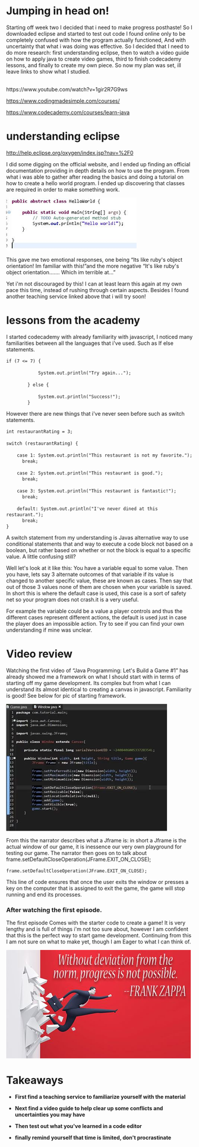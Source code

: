 # Jumping in head on! #

Starting off week two I decided that i need to make progress posthaste! So I downloaded eclipse and started to test out code I found online only to be completely confused with how the program actually functioned, And with uncertainty that what i was doing was effective. So I decided that I need to do more research: first understanding eclipse, then to watch a video guide on how to apply java to create video games, third to finish codecademy lessons, and finally to create my own piece. So now my plan was set, ill leave links to show what I studied.

<br>
https://www.youtube.com/watch?v=1gir2R7G9ws

https://www.codingmadesimple.com/courses/

https://www.codecademy.com/courses/learn-java


# understanding eclipse #
http://help.eclipse.org/oxygen/index.jsp?nav=%2F0

I did some digging on the official website, and I ended up finding an official documentation providing in depth details on how to use the program. From what i was able to gather after reading the basics and doing a tutorial on how to create a hello world program. I ended up discovering that classes are required in order to make something work. 

![capture.jpg](capture.jpg)

This gave me two emotional responses, one being “Its like ruby's object orientation! Im familiar with this!”and the more negative “It's like ruby's object orientation……. Which im terrible at...” 

Yet i'm not discouraged by this! I can at least learn this again at my own pace this time, instead of rushing through certain aspects. Besides I found another teaching service linked above that i will try soon!

# lessons from the academy #
I started codecademy with already familiarity with javascript, I noticed many familiarities between all the languages that i've used. Such as If else statements.
<pre><code>if (7 <= 7) {

			System.out.println("Try again...");

		} else {

			System.out.println("Success!");
		}
</code></pre>
However there are new things that i've never seen before such as switch statements.
<pre><code>int restaurantRating = 3;

switch (restaurantRating) {

    case 1: System.out.println("This restaurant is not my favorite.");
      break;

    case 2: System.out.println("This restaurant is good.");
      break;

    case 3: System.out.println("This restaurant is fantastic!");
      break;

    default: System.out.println("I've never dined at this restaurant.");
      break;
}</code></pre>
A switch statement from my understanding is Javas alternative way to use conditional statements that and  way to execute a code block not based on a boolean, but rather based on whether or not the block is equal to a specific value. A little confusing still? 

Well let's look at it like this: You have a variable equal to some value. Then you have, lets say 3 alternate outcomes of that variable if its value is changed to another specific value, these are known as cases. Then say that out of those 3 values none of them are chosen when your variable is saved. In short this is where the default case is used, this case is a sort of safety net so your program does not crash.it is a very useful. 

For example the variable could be a value a player controls and thus the different cases represent different actions, the default is used just in case the player does an impossible action. Try to see if you can find your own understanding if mine was unclear.
# Video review #
Watching the first video of “Java Programming: Let's Build a Game #1” has already showed me a framework on what I should start with in terms of starting off my game development. Its complex but from what I can understand its almost identical to creating a canvas in javascript. Familiarity is good!
See below for pic of starting framework.

![Capture1.jpg](Capture1.jpg)

From this the narrator describes what a Jframe is: in short a Jframe is the actual window of our game, it is inessence our very own playground for testing our game. The narrator then goes on to talk about frame.setDefaultCloseOperation(JFrame.EXIT_ON_CLOSE);


<pre><code>frame.setDefaultCloseOperation(JFrame.EXIT_ON_CLOSE);</code></pre>

This line of code ensures that once the user exits the window or presses a key on the computer that is assigned to exit the game, the game will stop running and end its processes.

### After watching the first episode. ###

The first episode Comes with the starter code to create a game! It is very lengthy and is full of things i'm not too sure about, however I am confident that this is the perfect way to start game development. Continuing from this I am not sure on what to make yet, though I am Eager to what I can think of.

![Capture3.jpg](Capture3.jpg)
# Takeaways #

* <strong>First find a teaching service to familiarize yourself with the material

* Next find a video guide to help clear up some conflicts and uncertainties you may have

* Then test out what you've learned in a code editor

* finally remind yourself that time is limited, don't procrastinate 

</strong>






